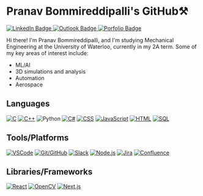 
# Pranav Bommireddipalli's GitHub⚒️

<div id="badges">
  <a href="https://www.linkedin.com/in/pranavbommi/">
    <img src="https://img.shields.io/badge/LinkedIn-darkblue?style=for-the-badge&logo=linkedin&logoColor=white" alt="LinkedIn Badge"/>
  </a>
  <a href="mailto:pbommire@uwaterloo.ca">
    <img src="https://img.shields.io/badge/outlook-blue?style=for-the-badge&logo=microsoft outlook&logoColor=white" alt="Outlook Badge"/>
  </a>  
  <a href="https://www.pranavbommi.com" target="_blank">
    <img src="https://img.shields.io/badge/My Portfolio-red?style=for-the-badge&logo=webmoney&logoColor=white" alt="Porfolio Badge"/>
  </a>  
<div/>
  
Hi there! I'm Pranav Bommireddipalli, and I'm studying Mechanical Engineering at the University of Waterloo, currently in my 2A term. 
Some of my key areas of interest include:
- ML/AI
- 3D simulations and analysis
- Automation
- Aerospace

  
## Languages

[![C](https://img.shields.io/badge/C-blue?style=for-the-badge&logo=c)](https://en.wikipedia.org/wiki/C_(programming_language))
[![C++](https://img.shields.io/badge/C%2B%2B-yellow?style=for-the-badge&logo=c%2B%2B)](https://en.wikipedia.org/wiki/C%2B%2B)
![Python](https://img.shields.io/badge/python-3670A0?style=for-the-badge&logo=python&logoColor=ffdd54)
[![C#](https://img.shields.io/badge/C%23-green?style=for-the-badge&logo=c-sharp)](https://docs.microsoft.com/en-us/dotnet/csharp/)
[![CSS](https://img.shields.io/badge/CSS-purple?style=for-the-badge&logo=css3)](https://developer.mozilla.org/en-US/docs/Web/CSS)
[![JavaScript](https://img.shields.io/badge/JavaScript-yellow?style=for-the-badge&logo=javascript)](https://developer.mozilla.org/en-US/docs/Web/JavaScript)
[![HTML](https://img.shields.io/badge/HTML-orange?style=for-the-badge&logo=html5)](https://developer.mozilla.org/en-US/docs/Web/HTML)
[![SQL](https://img.shields.io/badge/SQL-blueviolet?style=for-the-badge&logo=postgresql)](https://www.postgresql.org/)

## Tools/Platforms

[![VSCode](https://img.shields.io/badge/VSCode-blue?style=for-the-badge&logo=visual-studio-code)](https://code.visualstudio.com/)
[![Git/GitHub](https://img.shields.io/badge/Git%2FGitHub-black?style=for-the-badge&logo=github)](https://github.com/)
[![Slack](https://img.shields.io/badge/Slack-purple?style=for-the-badge&logo=slack)](https://slack.com/)
[![Node.js](https://img.shields.io/badge/Node.js-green?style=for-the-badge&logo=node.js)](https://nodejs.org/)
[![Jira](https://img.shields.io/badge/Jira-blue?style=for-the-badge&logo=jira)](https://www.atlassian.com/software/jira)
[![Confluence](https://img.shields.io/badge/Confluence-blue?style=for-the-badge&logo=confluence)](https://www.atlassian.com/software/confluence)

## Libraries/Frameworks

[![React](https://img.shields.io/badge/React-blue?style=for-the-badge&logo=react)](https://reactjs.org/)
[![OpenCV](https://img.shields.io/badge/OpenCV-blue?style=for-the-badge&logo=opencv)](https://opencv.org/)
[![Next.js](https://img.shields.io/badge/NextJS-black?style=for-the-badge&logo=nextdotjs)](https://nextjs.org/)

